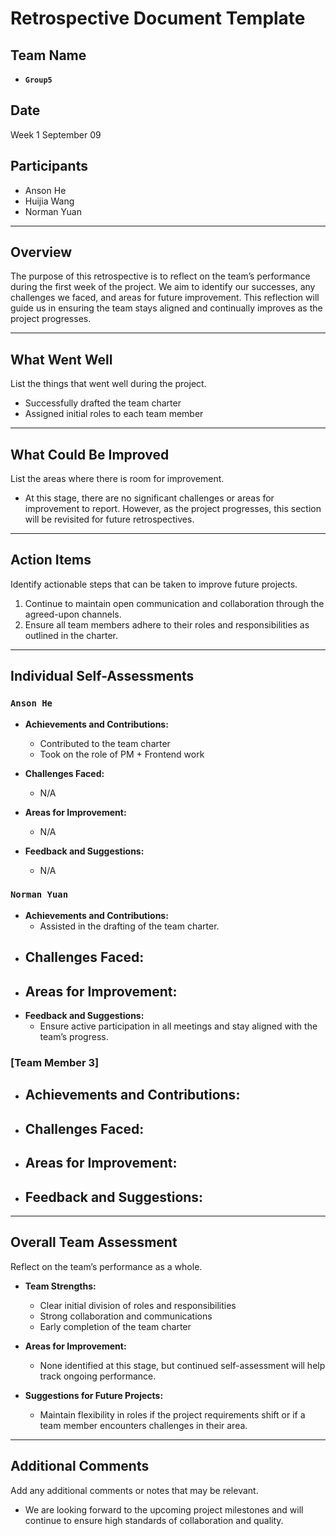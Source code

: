 # Retrospective Document Template

## Team Name

- **`Group5`**

## Date

Week 1 September 09

## Participants

- Anson He
- Huijia Wang
- Norman Yuan

---

## Overview

The purpose of this retrospective is to reflect on the team’s performance during the first week of the project. We aim to identify our successes, any challenges we faced, and areas for future improvement. This reflection will guide us in ensuring the team stays aligned and continually improves as the project progresses.

---

## What Went Well

List the things that went well during the project.

- Successfully drafted the team charter
- Assigned initial roles to each team member

---

## What Could Be Improved

List the areas where there is room for improvement.

- At this stage, there are no significant challenges or areas for improvement to report. However, as the project progresses, this section will be revisited for future retrospectives.

---

## Action Items

Identify actionable steps that can be taken to improve future projects.

1. Continue to maintain open communication and collaboration through the agreed-upon channels.
2. Ensure all team members adhere to their roles and responsibilities as outlined in the charter.

---

## Individual Self-Assessments

### `Anson He`

- **Achievements and Contributions:**

  - Contributed to the team charter
  - Took on the role of PM + Frontend work

- **Challenges Faced:**

  - N/A

- **Areas for Improvement:**

  - N/A

- **Feedback and Suggestions:**

  - N/A

### `Norman Yuan`
- **Achievements and Contributions:**
  - Assisted in the drafting of the team charter.
- **Challenges Faced:**
  -
- **Areas for Improvement:**
  -
- **Feedback and Suggestions:**
  - Ensure active participation in all meetings and stay aligned with the team’s progress.

### [Team Member 3]
- **Achievements and Contributions:**
  -
- **Challenges Faced:**
  -
- **Areas for Improvement:**
  -
- **Feedback and Suggestions:**
  -


---

## Overall Team Assessment

Reflect on the team’s performance as a whole.

- **Team Strengths:**

  - Clear initial division of roles and responsibilities
  - Strong collaboration and communications
  - Early completion of the team charter

- **Areas for Improvement:**

  - None identified at this stage, but continued self-assessment will help track ongoing performance.

- **Suggestions for Future Projects:**

  - Maintain flexibility in roles if the project requirements shift or if a team member encounters challenges in their area.

---

## Additional Comments

Add any additional comments or notes that may be relevant.

- We are looking forward to the upcoming project milestones and will continue to ensure high standards of collaboration and quality.
